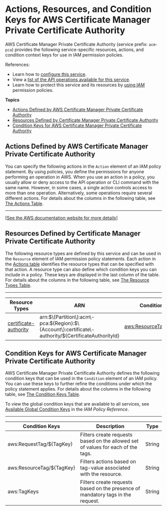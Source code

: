 # Actions, Resources, and Condition Keys for AWS Certificate Manager Private Certificate Authority<a name="list_awscertificatemanagerprivatecertificateauthority"></a>

AWS Certificate Manager Private Certificate Authority \(service prefix: `acm-pca`\) provides the following service\-specific resources, actions, and condition context keys for use in IAM permission policies\.

References:
+ Learn how to [configure this service](https://docs.aws.amazon.com/acm-pca/latest/userguide/)\.
+ View a [list of the API operations available for this service](https://docs.aws.amazon.com/acm-pca/latest/APIReference/)\.
+ Learn how to protect this service and its resources by [using IAM](https://docs.aws.amazon.com/acm-pca/latest/userguide/assets.html) permission policies\.

**Topics**
+ [Actions Defined by AWS Certificate Manager Private Certificate Authority](#awscertificatemanagerprivatecertificateauthority-actions-as-permissions)
+ [Resources Defined by Certificate Manager Private Certificate Authority](#awscertificatemanagerprivatecertificateauthority-resources-for-iam-policies)
+ [Condition Keys for AWS Certificate Manager Private Certificate Authority](#awscertificatemanagerprivatecertificateauthority-policy-keys)

## Actions Defined by AWS Certificate Manager Private Certificate Authority<a name="awscertificatemanagerprivatecertificateauthority-actions-as-permissions"></a>

You can specify the following actions in the `Action` element of an IAM policy statement\. By using policies, you define the permissions for anyone performing an operation in AWS\. When you use an action in a policy, you usually allow or deny access to the API operation or CLI command with the same name\. However, in some cases, a single action controls access to more than one operation\. Alternatively, some operations require several different actions\. For details about the columns in the following table, see [The Actions Table](reference_policies_actions-resources-contextkeys.md#actions_table)\.


****  
[\[See the AWS documentation website for more details\]](http://docs.aws.amazon.com/IAM/latest/UserGuide/list_awscertificatemanagerprivatecertificateauthority.html)

## Resources Defined by Certificate Manager Private Certificate Authority<a name="awscertificatemanagerprivatecertificateauthority-resources-for-iam-policies"></a>

The following resource types are defined by this service and can be used in the `Resource` element of IAM permission policy statements\. Each action in the [Actions table](#awscertificatemanagerprivatecertificateauthority-actions-as-permissions) identifies the resource types that can be specified with that action\. A resource type can also define which condition keys you can include in a policy\. These keys are displayed in the last column of the table\. For details about the columns in the following table, see [The Resource Types Table](reference_policies_actions-resources-contextkeys.md#resources_table)\.


****  

| Resource Types | ARN | Condition Keys | 
| --- | --- | --- | 
|   [ certificate\-authority ](https://docs.aws.amazon.com/acm-pca/latest/userguide/authen-overview.html#acm-pca-resources-operations)  |  arn:$\{Partition\}:acm\-pca:$\{Region\}:$\{Account\}:certificate\-authority/$\{CertificateAuthorityId\}  |   [ aws:ResourceTag/$\{TagKey\} ](#awscertificatemanagerprivatecertificateauthority-aws_ResourceTag___TagKey_)   | 

## Condition Keys for AWS Certificate Manager Private Certificate Authority<a name="awscertificatemanagerprivatecertificateauthority-policy-keys"></a>

AWS Certificate Manager Private Certificate Authority defines the following condition keys that can be used in the `Condition` element of an IAM policy\. You can use these keys to further refine the conditions under which the policy statement applies\. For details about the columns in the following table, see [The Condition Keys Table](reference_policies_actions-resources-contextkeys.md#context_keys_table)\.

To view the global condition keys that are available to all services, see [Available Global Condition Keys](reference_policies_condition-keys.html#AvailableKeys) in the *IAM Policy Reference*\.


****  

| Condition Keys | Description | Type | 
| --- | --- | --- | 
|   aws:RequestTag/$\{TagKey\}  | Filters create requests based on the allowed set of values for each of the tags\. | String | 
|   aws:ResourceTag/$\{TagKey\}  | Filters actions based on tag\-value associated with the resource\. | String | 
|   aws:TagKeys  | Filters create requests based on the presence of mandatory tags in the request\. | String | 